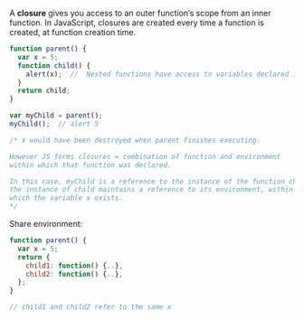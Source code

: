 A **closure** gives you access to an outer function’s scope from an inner function. In JavaScript, closures are created every time a function is created, at function creation time.

```javascript
function parent() {
  var x = 5;
  function child() {
    alert(x);  //  Nested functions have access to variables declared in their outer scope.
  }
  return child;
}

var myChild = parent();
myChild();  // alert 5

/* x would have been destroyed when parent finishes executing.

However JS forms closures = combination of function and environment 
within which that function was declared.

In this case, myChild is a reference to the instance of the function child,
the instance of child maintains a reference to its environment, within
which the variable x exists.
*/
```

Share environment:

```javascript
function parent() {
  var x = 5;
  return {
    child1: function() {..},
    child2: function() {..},
  };
}

// child1 and child2 refer to the same x
```

